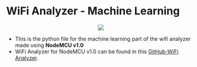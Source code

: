 # WiFi Analyzer - Machine Learning

 <p align="center"> 
<img src="https://storage.googleapis.com/ehimages/2019/4/20/img_8a1121bf8e998f93cfa1021cbadcfc3f_1555743958967_original.jpg">
</p>

* This is the python file for the machine learning part of the wifi analyzer made using **NodeMCU v1.0**
* WiFi Analyzer for NodeMCU v1.0 can be found in this [GitHub-WiFi Analyzer](https://github.com/DinithHerath/Wifi_Analyzer).
